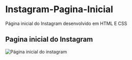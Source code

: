 # Instagram-Pagina-Inicial
Página inicial do Instagram desenvolvido em HTML E CSS

## Pagina inicial do Instagram

![Página inicial do instagram](https://drive.google.com/file/d/1fQ4bMefaYeHdwS0LTbOpdxU-0Xe-Nzt4/view?usp=sharing)
